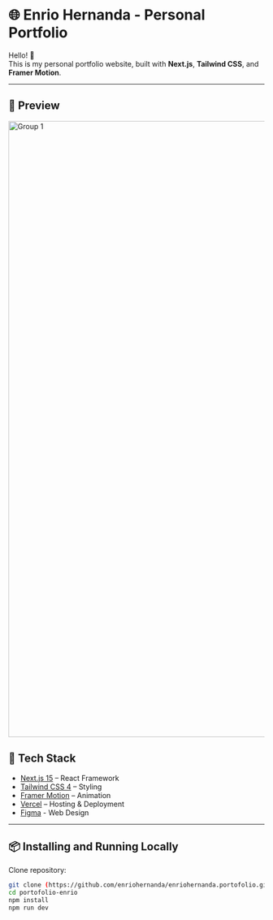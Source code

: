 # 🌐 Enrio Hernanda - Personal Portfolio

Hello! 👋  
This is my personal portfolio website, built with **Next.js**, **Tailwind CSS**, and **Framer Motion**.  

---

## 🎨 Preview

<img width="2925" height="1213" alt="Group 1" src="https://github.com/user-attachments/assets/fbe56596-4dae-4b3c-b10c-963894dfbc12" />


## 🚀 Tech Stack

- [Next.js 15](https://nextjs.org/) – React Framework
- [Tailwind CSS 4](https://tailwindcss.com/) – Styling
- [Framer Motion](https://www.framer.com/motion/) – Animation
- [Vercel](https://vercel.com/) – Hosting & Deployment
- [Figma](https://www.figma.com/design/Cb2svTQVZYKo8IwQMkXY7G/Portofolio---Enrio-Hernanda?node-id=0-1&p=f&t=Qeze7g0KFDLgdzG9-0) - Web Design

---


## 📦 Installing and Running Locally

Clone repository:

```bash
git clone (https://github.com/enriohernanda/enriohernanda.portofolio.git)
cd portofolio-enrio
npm install
npm run dev
